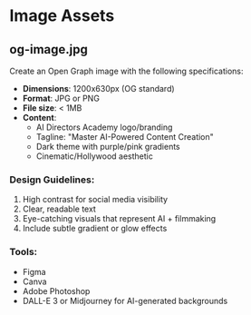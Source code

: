 # Image Assets

## og-image.jpg

Create an Open Graph image with the following specifications:

- **Dimensions**: 1200x630px (OG standard)
- **Format**: JPG or PNG
- **File size**: < 1MB
- **Content**: 
  - AI Directors Academy logo/branding
  - Tagline: "Master AI-Powered Content Creation"
  - Dark theme with purple/pink gradients
  - Cinematic/Hollywood aesthetic

### Design Guidelines:
1. High contrast for social media visibility
2. Clear, readable text
3. Eye-catching visuals that represent AI + filmmaking
4. Include subtle gradient or glow effects

### Tools:
- Figma
- Canva
- Adobe Photoshop
- DALL-E 3 or Midjourney for AI-generated backgrounds